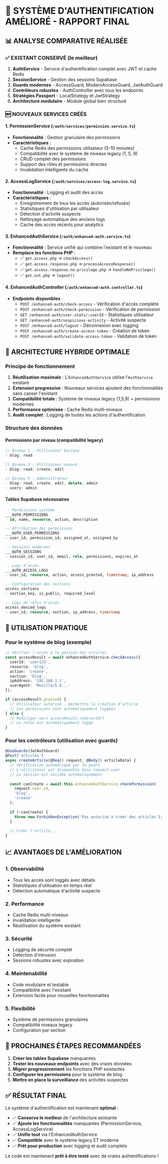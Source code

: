 # 🚀 SYSTÈME D'AUTHENTIFICATION AMÉLIORÉ - RAPPORT FINAL

## 📊 ANALYSE COMPARATIVE RÉALISÉE

### ✅ **EXISTANT CONSERVÉ (le meilleur)**
1. **AuthService** - Service d'authentification complet avec JWT et cache Redis
2. **SessionService** - Gestion des sessions Supabase 
3. **Guards modernes** - AccessGuard, ModernAccessGuard, JwtAuthGuard
4. **Contrôleurs robustes** - AuthController avec tous les endpoints
5. **Stratégies Passport** - LocalStrategy et JwtStrategy
6. **Architecture modulaire** - Module global bien structuré

### 🆕 **NOUVEAUX SERVICES CRÉÉS**

#### 1. **PermissionService** (`/auth/services/permission.service.ts`)
- **Fonctionnalité** : Gestion granulaire des permissions
- **Caractéristiques** :
  - Cache Redis des permissions utilisateur (5-10 minutes)
  - Compatibilité avec le système de niveaux legacy (1, 5, 9)
  - CRUD complet des permissions
  - Support des rôles et permissions directes
  - Invalidation intelligente du cache

#### 2. **AccessLogService** (`/auth/services/access-log.service.ts`)
- **Fonctionnalité** : Logging et audit des accès
- **Caractéristiques** :
  - Enregistrement de tous les accès (autorisés/refusés)
  - Statistiques d'utilisation par utilisateur
  - Détection d'activité suspecte
  - Nettoyage automatique des anciens logs
  - Cache des accès récents pour analytics

#### 3. **EnhancedAuthService** (`/auth/enhanced-auth.service.ts`)
- **Fonctionnalité** : Service unifié qui combine l'existant et le nouveau
- **Remplace les fonctions PHP** :
  - ✅ `get.access.php` → `checkAccess()`
  - ✅ `get.access.response.php` → `processAccessResponse()`
  - ✅ `get.access.response.no.privilege.php` → `handleNoPrivilege()`
  - ✅ `get.out.php` → `logout()`

#### 4. **EnhancedAuthController** (`/auth/enhanced-auth.controller.ts`)
- **Endpoints disponibles** :
  - `POST /enhanced-auth/check-access` - Vérification d'accès complète
  - `POST /enhanced-auth/check-permission` - Vérification de permission
  - `GET /enhanced-auth/user-stats/:userId` - Statistiques utilisateur
  - `GET /enhanced-auth/suspicious-activity` - Activité suspecte
  - `POST /enhanced-auth/logout` - Déconnexion avec logging
  - `POST /enhanced-auth/create-access-token` - Création de token
  - `POST /enhanced-auth/validate-access-token` - Validation de token

## 🎯 **ARCHITECTURE HYBRIDE OPTIMALE**

### **Principe de fonctionnement**
1. **Réutilisation maximale** : L'`EnhancedAuthService` utilise l'`AuthService` existant
2. **Extension progressive** : Nouveaux services ajoutent des fonctionnalités sans casser l'existant
3. **Compatibilité totale** : Système de niveaux legacy (1,5,9) + permissions modernes
4. **Performance optimisée** : Cache Redis multi-niveaux
5. **Audit complet** : Logging de toutes les actions d'authentification

### **Structure des données**

#### Permissions par niveau (compatibilité legacy)
```typescript
// Niveau 1 : Utilisateur basique
- blog: read

// Niveau 5 : Utilisateur avancé
- blog: read, create, edit

// Niveau 9 : Administrateur
- blog: read, create, edit, delete, admin
- users: admin
```

#### Tables Supabase nécessaires
```sql
-- Permissions système
___AUTH_PERMISSIONS
- id, name, resource, action, description

-- Attribution des permissions
___AUTH_USER_PERMISSIONS  
- user_id, permission_id, assigned_at, assigned_by

-- Sessions modernes
___AUTH_SESSIONS
- session_id, user_id, email, role, permissions, expires_at

-- Logs d'accès
___AUTH_ACCESS_LOGS
- user_id, resource, action, access_granted, timestamp, ip_address

-- Configuration des sections
access_sections
- section_key, is_public, required_level

-- Logs de refus d'accès
access_denied_logs  
- user_id, resource, section, ip_address, timestamp
```

## 🔧 **UTILISATION PRATIQUE**

### **Pour le système de blog (exemple)**

```typescript
// Vérifier l'accès à la gestion des articles
const accessResult = await enhancedAuthService.checkAccess({
  userId: 'user123',
  resource: 'blog',
  action: 'create',
  section: 'blog',
  ipAddress: '192.168.1.1',
  userAgent: 'Mozilla/5.0...'
});

if (accessResult.granted) {
  // Utilisateur autorisé - permettre la création d'article
  // Les permissions sont automatiquement loggées
} else {
  // Rediriger vers accessResult.redirectUrl
  // Le refus est automatiquement loggé
}
```

### **Pour les contrôleurs (utilisation avec guards)**

```typescript
@UseGuards(JwtAuthGuard)
@Post('articles')
async createArticle(@Req() request, @Body() articleData) {
  // Vérification automatique par le guard
  // L'utilisateur est disponible dans request.user
  // La session est validée automatiquement
  
  const canCreate = await this.enhancedAuthService.checkPermission(
    request.user.id,
    'blog', 
    'create'
  );
  
  if (!canCreate) {
    throw new ForbiddenException('Pas autorisé à créer des articles');
  }
  
  // Créer l'article...
}
```

## 📈 **AVANTAGES DE L'AMÉLIORATION**

### **1. Observabilité**
- Tous les accès sont loggés avec détails
- Statistiques d'utilisation en temps réel
- Détection automatique d'activité suspecte

### **2. Performance**
- Cache Redis multi-niveaux
- Invalidation intelligente
- Réutilisation du système existant

### **3. Sécurité**
- Logging de sécurité complet
- Détection d'intrusion
- Sessions robustes avec expiration

### **4. Maintenabilité**
- Code modulaire et testable
- Compatibilité avec l'existant
- Extension facile pour nouvelles fonctionnalités

### **5. Flexibilité**
- Système de permissions granulaires
- Compatibilité niveaux legacy
- Configuration par section

## 🚀 **PROCHAINES ÉTAPES RECOMMANDÉES**

1. **Créer les tables Supabase** manquantes
2. **Tester les nouveaux endpoints** avec des vraies données
3. **Migrer progressivement** les fonctions PHP existantes
4. **Configurer les permissions** pour le système de blog
5. **Mettre en place la surveillance** des activités suspectes

## ✅ **RÉSULTAT FINAL**

Le système d'authentification est maintenant **optimal** :
- ✅ **Conserve le meilleur** de l'architecture existante
- ✅ **Ajoute les fonctionnalités** manquantes (PermissionService, AccessLogService)
- ✅ **Unifie tout** via l'EnhancedAuthService
- ✅ **Compatible** avec le système legacy ET moderne
- ✅ **Prêt pour production** avec logging et audit complets

Le code est maintenant **prêt à être testé** avec de vraies authentifications !
